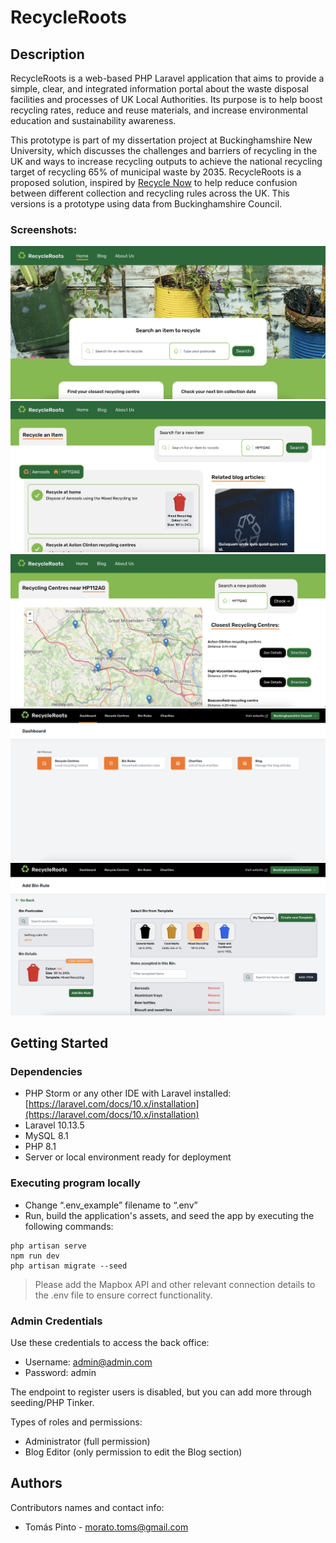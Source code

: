# RecycleRoots

## Description

RecycleRoots is a web-based PHP Laravel application that aims to provide a simple, clear, and integrated information portal about the waste disposal facilities and processes of UK Local Authorities. Its purpose is to help boost recycling rates, reduce and reuse materials, and increase environmental education and sustainability awareness.

This prototype is part of my dissertation project at Buckinghamshire New University, which discusses the challenges and barriers of recycling in the UK and ways to increase recycling outputs to achieve the national recycling target of recycling 65% of municipal waste by 2035. RecycleRoots is a proposed solution, inspired by [Recycle Now](https://www.recyclenow.com) to help reduce confusion between different collection and recycling rules across the UK. This versions is a prototype using data from Buckinghamshire Council.

### Screenshots:
![Screenshot](https://github.com/tomas-ribeiro-pinto/RecycleRoots/blob/main/screenshots/home%20page.png)
![Screenshot](https://github.com/tomas-ribeiro-pinto/RecycleRoots/blob/main/screenshots/recycle.png)
![Screenshot](https://github.com/tomas-ribeiro-pinto/RecycleRoots/blob/main/screenshots/map.png)
![Screenshot](https://github.com/tomas-ribeiro-pinto/RecycleRoots/blob/main/screenshots/admin.png)
![Screenshot](https://github.com/tomas-ribeiro-pinto/RecycleRoots/blob/main/screenshots/bin%20rule.png)


## Getting Started

### Dependencies

* PHP Storm or any other IDE with Laravel installed: [https://laravel.com/docs/10.x/installation](https://laravel.com/docs/10.x/installation)
* Laravel 10.13.5
* MySQL 8.1
* PHP 8.1
* Server or local environment ready for deployment

### Executing program locally

* Change “.env_example” filename to “.env”
* Run, build the application's assets, and seed the app by executing the following commands:
```
php artisan serve
npm run dev
php artisan migrate --seed
```

> Please add the Mapbox API and other relevant connection details to the .env file to ensure correct functionality.


### Admin Credentials

Use these credentials to access the back office:

- Username: admin@admin.com
- Password: admin


The endpoint to register users is disabled, but you can add more through seeding/PHP Tinker.

Types of roles and permissions:
- Administrator (full permission)
- Blog Editor (only permission to edit the Blog section)


## Authors

Contributors names and contact info:

* Tomás Pinto - morato.toms@gmail.com

